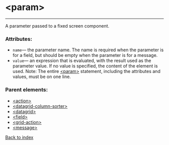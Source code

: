 # \<param>

---

A parameter passed to a fixed screen component.

### Attributes:
* `name`&mdash; the parameter name. The name is required when the parameter is for a field, but should be empty when the parameter is for a message.
* `value`&mdash; an expression that is evaluated, with the result used as the parameter value. If no value is specified, the content of the element is used. Note: The entire [\<param>](./param.md) statement, including the attributes and values, must be on one line.

### Parent elements:
* [\<action>](./action.md)
* [\<datagrid-column-sorter>](./datagrid-column-sorter.md)
* [\<datagrid>](./datagrid.md)
* [\<field>](./field.md)
* [\<grid-action>](./grid-action.md)
* [\<message>](./message.md)

[Back to index](./README.md)